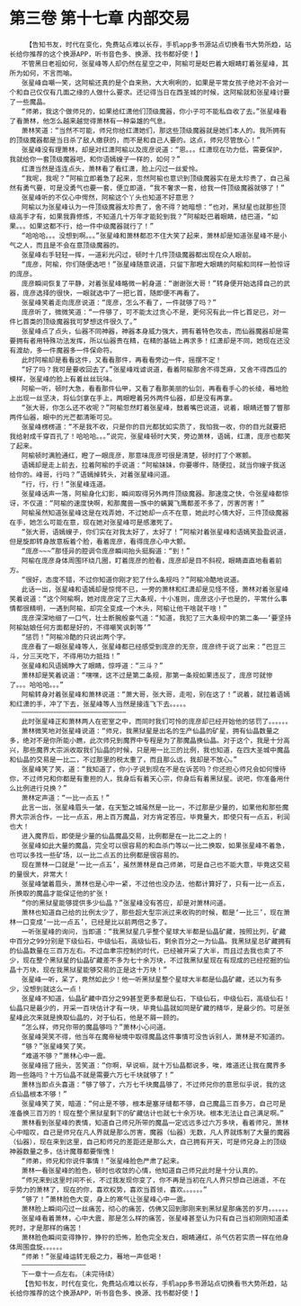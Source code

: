 # 第三卷 第十七章 内部交易
        【告知书友，时代在变化，免费站点难以长存，手机app多书源站点切换看书大势所趋，站长给你推荐的这个换源APP，听书音色多、换源、找书都好使！】
       不管黑日老祖如何，张星峰等人却仍然在星空之中，阿榆可是眨巴着大眼睛盯着张星峰，其所为如何，不言而喻。
       张星峰自嘲一笑，这阿榆还真的是个自来熟，大大咧咧的，如果是平常女孩子绝对不会对一个和自己仅仅有几面之缘的人做什么要求。还记得当日在西圣城的时候，这阿榆就和张星峰讨要了一些魔晶。
       “师弟，我这个做师兄的，如果给红潇他们顶级魔器，你小子可不能私自收了去。”张星峰看了看萧林，他怎么越来越觉得萧林有一种枭雄的气息。
       萧林笑道：“当然不可能，师兄你给红潇她们，那这些顶级魔器就是她们本人的。我所拥有的顶级魔器都是当日杀了敌人缴获的，而不是和自己人要的。这点，师兄尽管放心！”
       张星峰没有理萧林，却是对红潇阿榆以及庞彦说道：“恩。。。红潇现在功力低，需要保护，我就给你一套顶级魔器吧，和你语嫣嫂子一样的，如何？”
       红潇当然是连连点头，萧林看了看红潇，脸上闪过一丝爱怜。
       “我呢，我呢？”阿榆立即着急了起来，忽然阿榆也意识到顶级魔器实在是太珍贵了，自己虽然有勇气要，可是没勇气也要一套，便立即道，“我不奢求一套，给我一件顶级魔器就够了！”
       张星峰听的不仅心中愕然，阿榆这个丫头也知道不好意思？
       阿榆以为张星峰认为一件顶级魔器太珍贵了，舍不得？她暗想：“也对，黑狱星也就那些顶级高手才有，如果我靠修炼，不知道几十万年才能轮到我？”阿榆眨巴着眼睛，结巴道，“如果。。。如果这都不行，给一件中级魔器就行了！”
       “哈哈哈。。。没想到啊。。。”张星峰和萧林都忍不住大笑了起来，萧林却是知道张星峰不是小气之人，而且是不会在意顶级魔器的。
       张星峰右手轻轻一挥，一道彩光闪过，顿时十几件顶级魔器都出现在众人眼前。
       “庞彦，阿榆，你们随便选吧！”张星峰随意说道，只留下那瞪大眼睛的阿榆和同样一脸惊讶的庞彦。
       庞彦瞬间恢复了平静，对着张星峰略微一躬身道：“谢谢张大哥！”转身便开始选择自己的武器，庞彦选择的很快，一眼就选中了一把匕首，随即便不再看了。
       张星峰笑着走向庞彦说道：“庞彦，怎么不看了，一件就够了吗？”
       庞彦听了，微微笑道：“一件够了，可不能太过贪心不是，更何况有此一件匕首足已，对一件匕首类的顶级魔器我可梦想这件很久了。”
       张星峰点了点头，仙器不同神器，神器本身威力强大，拥有着特色攻击，而仙器魔器却是需要拥有者用特殊功法发挥，所以仙器贵在精，在精的基础上再求多！红潇却是不同，她现在还没有渡劫，多一件魔器多一件保命符。
       此时阿榆却是看看这件，又看看那件，再看看旁边一件，摇摆不定！
       “好了吗？我可是要收回去了。”张星峰戏谑说道，看着阿榆那舍不得芝麻，又舍不得西瓜的模样，张星峰的脸上有着丝丝玩味。
       阿榆一听，顿时大急，看看那件仙甲，又看了看那美丽的仙剑，再看看手心的长绫，蓦地脸上出现一丝坚决，将仙剑拿在手上，两眼瞪着另外两件仙器，却是没有再拿。
       “张大哥，你怎么还不收呢？”阿榆忽然盯着张星峰，鼓着嘴巴说道，说着，眼睛还瞥了瞥那两件仙器，眼中的光芒都清晰可见。
       张星峰楞楞道：“不是我不收，只是你的目光都犹如实质了，我怕我一收，你的目光就要把我给射成千穿百孔了！哈哈哈。。。”说完，张星峰顿时大笑，旁边萧林，语嫣，红潇，庞彦也都笑了起来。
       阿榆顿时满脸通红，瞪了一眼庞彦，那意味庞彦可很是清楚，顿时打了个寒颤。
       语嫣却是走上前去，拉着阿榆的手说道：“阿榆妹妹，你要哪件，随便拉，就当你嫂子我送给你的。峰哥，行吗？”语嫣掉转头，对着张星峰问道。
       “行，行，行！”张星峰连道。
       张星峰话声一落，阿榆身化幻影，瞬间取得另外两件顶级魔器。那速度之快，令张星峰都惊讶，不仅道：“阿榆的速度快啊，和那魔兽一族中的螭翼飞鹰都差不多了，厉害厉害！”
       阿榆虽然知道张星峰这是在戏弄她，不过她却一点不在意，她此时心情大好，三件顶级魔器在手，她怎么可能在意，现在她对张星峰可是感激死了。
       “张大哥，语嫣嫂子，你们实在对我太好了，太好了！”阿榆对着张星峰和语嫣笑盈盈说道，但是旋即转身故意板着个脸，看着庞彦，看得庞彦心中大颤。
       “庞彦~~~”那怪异的腔调令庞彦瞬间抬头挺胸道：“到！”
       阿榆在庞彦身体周围环绕几圈，盯着庞彦的脸看，庞彦却是目不斜视，眼睛直直地看着前方。
       “很好，态度不错，不过你知道你刚才犯了什么条规吗？”阿榆冷酷地说道。
       此话一出，张星峰和语嫣却是惊愕不已，一旁的萧林和红潇却是见怪不怪，萧林对着张星峰笑着说道：“这个阿榆啊，她对庞彦定了三大条规，十小准则，庞彦这小子也是的，平常什么事情都很精明，一遇到阿榆，却完全变成一个木头，阿榆让他干啥就干啥！”
       庞彦深深地细了一口气，壮士断腕般豪气道：“知道，我犯了三大条规中的第二条——‘要坚持阿榆姑娘任何方面都是好的，不得嘲笑讽刺等’”
       “惩罚！”阿榆冷酷的只说出两个字。
       庞彦看了一眼张星峰等人，张星峰都已经感受到庞彦的无奈，庞彦终于说了出来：“巴豆三斗，分三天吃下，不得用功力抵挡！”
       张星峰和风语嫣睁大了眼睛，惊呼道：“三斗？”
       萧林却是笑着说道：“嘿嘿，这不过是第二条规，那第一条规如果违反了，庞彦可就惨了。。。哈哈哈。。。”
       阿榆转身对着张星峰和萧林说道：“萧大哥，张大哥，走啦，别在这了！”说着，就拉着语嫣和红潇的手，冲了下去，张星峰等人当然是接连飞下去。。。。。
       ——————————————————————————
       此时张星峰正和萧林两人在密室之中，而同时我们可怜的庞彦却已经开始他的惩罚了。。。。。。
       萧林微笑地对张星峰说道：“师兄，我黑狱星是出名的生产仙晶的矿星，拥有仙晶数量之多，绝对不是你所能小瞧，此次师兄到魔界中专程是为了那魔晶换仙晶。对于这个，我是十分高兴，那些魔界大宗派收取我们仙晶的时候，只是用一比三的比例，我也知道，在四大圣城中魔晶和仙晶的交易是一比二，不过那里的税太重了，而且那么远，我却是不放心。”
       张星峰笑了笑，道：“我知道了，你小子说到现在不是在诉苦吗？你还担心师兄会如何慢待你，不过师兄和你都是有重担的人，我身后有着天心宗，你身后有着黑狱星。说吧，你准备用什么比例进行兑换？”
       萧林定声道：“一比一点五！”
       此言一出，张星峰眉头一皱，在天堑之城虽然是一比一，不过那是少量的，如果他和那些魔界大宗派合作，一比一点五，用上百万魔晶，对方肯定答应。毕竟量大，即使只有一点五，利润也大！
       进入魔界后，即使是少量的仙晶魔晶交易，比例都是在一比二之上的！
       张星峰如此大量的魔晶，完全可以很容易的和血杀门等以一比二换取，如果张星峰不着急，也可以多找一些矿场，以一比二点五的比例都是很容易的。
       现在萧林一口就是‘一比一点五’，虽然萧林是自己师弟，可是自己也不能大意，毕竟这交易的量很大，非常大！
       张星峰皱着眉头，萧林也是心中一紧，不过他也没办法，他都计算好了，只有一比一点五，所换取的魔晶才能保证他的扩张！
       “你的黑狱星能够提供多少仙晶？”张星峰没有答应，却是对萧林问道。
       萧林也知道自己给的比例太少了，那些超大型宗派过来收购的时候，都是‘一比三’，现在萧林一口变成‘一比一点五’，已经是比以前两倍之多了。
       一听张星峰的询问，当即道：“我黑狱星几乎整个星球大半都是仙晶矿藏，按照比列，矿藏中百分之99分别是下级仙石，中级仙石，高级仙石，剩余百分之一为仙晶。我黑狱星总矿藏拥有的仙晶数量在三百万左右。不过血聿宗控制的时代，已经被开采了大半，而且过去我也卖了不少，现在整个黑狱星的仙晶矿藏差不多为七十余万块，不过我黑狱星现在有现成的已经挖掘的仙晶十万块，现在我黑狱星能够交易的正是这十万块！”
       张星峰一听，呆了，竟然如此少！他一听黑狱星整个星球大半都是仙晶矿藏，还以为有多少，没想到就这么一点！
       张星峰不知道，仙晶矿藏中百分之99甚至更多都是仙石，下级仙石，中级仙石，高级仙石！仙晶只是最少的，开采一百块估计才有一块，毕竟仙晶就如同是矿藏的精华，是最少的。可是张星峰此次来就是换取仙晶的，对于仙石，他是不屑一顾的。
       “怎么样，师兄你带的魔晶够吗？”萧林小心问道。
       张星峰哭笑不得，他当年在魔帝秘境中取得魔晶这件事情可没告诉别人，萧林是不知道的。
       “够？”张星峰笑了笑。
       “难道不够？”萧林心中一震。
       张星峰摇了摇头，苦笑道：“你啊，早说嘛，就十万仙晶都说多，唉，难道还让我在魔界多跑一些路吗？十万仙晶不就是需要六万七千块就够了！”
       萧林当即点头喜道：“够了够了，六万七千块魔晶够了，不过师兄你的意思似乎说，我的这点仙晶根本不够！”
       张星峰笑了笑，暗道：“何止是不够，根本是塞牙缝都不够，自己魔晶三百多万，自己可是准备换三百万的！现在整个黑狱星剩下的矿藏估计也就七十余万块。根本无法让自己满足啊。”
       萧林看到张星峰的表情，知道自己师兄所带的魔晶一定远远多过六万多块，看着师兄，萧林心中暗叹，自己是师兄在凡人界就是那么厉害，魔器（仙器）无数，凡人界就炼制了大量的魔器（仙器），现在来到这里，自己和师兄的差距还是那么大，自己拥有开天，可是师兄身上的顶级神器数量之多，估计魔尊都要惭愧！
       “师弟，师兄和你说件事情！”张星峰脸色严肃了起来。
       萧林一看张星峰的脸色，顿时也收敛的心情，他知道自己师兄此时是十分认真的。
       “师兄来到这里时间不长，不过我发现你变了，你不再是当初在凡人界只想自己逍遥，不在乎势力的萧林了，现在的你，喜欢权势，喜欢当首领，喜欢。。。。。。”
       “够了！”萧林脸色大变，身上的寒气让张星峰心中一震。
       萧林脸上瞬间闪过一丝痛苦，彻心的痛苦，仿佛又回到那刚来到黑狱星那痛苦的岁月。。。。。。
       张星峰看着萧林，心中大震，那是怎么样的痛苦，张星峰甚至认为只有自己当初刚刚知道柔死时，才是那样的痛苦！
       萧林脸色瞬间变得狰狞，狰狞的恐怖，脸色完全发白，眼睛通红，杀气仿若实质一样在他身体周围盘旋。。。。。。
       “师弟！”张星峰运转无极之力，蓦地一声低喝！
       ————————————————
       下一章十一点左右。（未完待续）
       【告知书友，时代在变化，免费站点难以长存，手机app多书源站点切换看书大势所趋，站长给你推荐的这个换源APP，听书音色多、换源、找书都好使！】